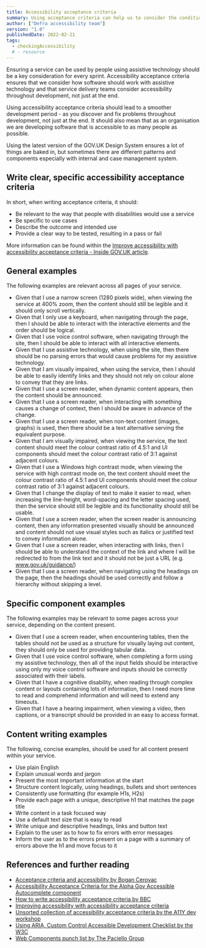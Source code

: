 ```yaml
---
title: Accessibility acceptance criteria
summary: Using acceptance criteria can help us to consider the conditions that our new services must meet in order to be usable with assistive technologies.
author: ["Defra accessibility team"]
version: "1.0"
publishedDate: 2022-02-21
tags:
  - checkingAccessibility
  # - resource
---
```


Ensuring a service can be used by people using assistive technology should be a key consideration for every sprint. Accessibility acceptance criteria ensures that we consider how software should work with assistive technology and that service delivery teams consider accessibility throughout development, not just at the end.

Using accessibility acceptance criteria should lead to a smoother development period - as you discover and fix problems throughout development, not just at the end. It should also mean that as an organisation we are developing software that is accessible to as many people as possible.

Using the latest version of the GOV.UK Design System ensures a lot of things are baked in, but sometimes there are different patterns and components especially with internal and case management system.

## Write clear, specific accessibility acceptance criteria

In short, when writing acceptance criteria, it should:

* Be relevant to the way that people with disabilities would use a service
* Be specific to use cases
* Describe the outcome and intended use
* Provide a clear way to be tested, resulting in a pass or fail

More information can be found within the [Improve accessibility with accessibility acceptance criteria - Inside GOV.UK article](https://insidegovuk.blog.gov.uk/2018/01/24/improving-accessibility-with-accessibility-acceptance-criteria/).

## General examples

The following examples are relevant across all pages of your service.

* Given that I use a narrow screen (1280 pixels wide), when viewing the service at 400% zoom, then the content should still be legible and it should only scroll vertically.
* Given that I only use a keyboard, when navigating through the page, then I should be able to interact with the interactive elements and the order should be logical.
* Given that I use voice control software, when navigating through the site, then I should be able to interact with all interactive elements.
* Given that I use assistive technology, when using the site, then there should be no parsing errors that would cause problems for my assistive technology.
* Given that I am visually impaired, when using the service, then I should be able to easily identify links and they should not rely on colour alone to convey that they are links.
* Given that I use a screen reader, when dynamic content appears, then the content should be announced.
* Given that I use a screen reader, when interacting with something causes a change of context, then I should be aware in advance of the change.
* Given that I use a screen reader, when non-text content (images, graphs) is used, then there should be a text alternative serving the equivalent purpose.
* Given that I am visually impaired, when viewing the service, the text content should meet the colour contrast ratio of 4.5:1 and UI components should meet the colour contrast ratio of 3:1 against adjacent colours.
* Given that I use a Windows high contrast mode, when viewing the service with high contrast mode on, the text content should meet the colour contrast ratio of 4.5:1 and UI components should meet the colour contrast ratio of 3:1 against adjacent colours.
* Given that I change the display of text to make it easier to read, when increasing the line-height, word-spacing and the letter spacing used, then the service should still be legible and its functionality should still be usable.
* Given that I use a screen reader, when the screen reader is announcing content, then any information presented visually should be announced and content should not use visual styles such as italics or justified text to convey information alone.
* Given that I use a screen reader, when interacting with links, then I should be able to understand the context of the link and where I will be redirected to from the link text and it should not be just a URL (e.g. www.gov.uk/guidance/)
* Given that I use a screen reader, when navigating using the headings on the page, then the headings should be used correctly and follow a hierarchy without skipping a level.

## Specific component examples

The following examples may be relevant to some pages across your service, depending on the content present.

* Given that I use a screen reader, when encountering tables, then the tables should not be used as a structure for visually laying out content, they should only be used for providing tabular data.
* Given that I use voice control software, when completing a form using my assistive technology, then all of the input fields should be interactive using only my voice control software and inputs should be correctly associated with their labels.
* Given that I have a cognitive disability, when reading through complex content or layouts containing lots of information, then I need more time to read and comprehend information and will need to extend any timeouts.
* Given that I have a hearing impairment, when viewing a video, then captions, or a transcript should be provided in an easy to access format.

## Content writing examples

The following, concise examples, should be used for all content present within your service.

* Use plain English
* Explain unusual words and jargon
* Present the most important information at the start
* Structure content logically, using headings, bullets and short sentences
* Consistently use formatting (for example H1s, H2s)
* Provide each page with a unique, descriptive h1 that matches the page title
* Write content in a task focused way
* Use a default text size that is easy to read
* Write unique and descriptive headings, links and button text
* Explain to the user as to how to fix errors with error messages
* Inform the user as to the errors present on a page with a summary of errors above the h1 and move focus to it

## References and further reading

* [Acceptance criteria and accessibility by Bogan Cerovac](https://cerovac.com/a11y/2020/10/acceptance-criteria-and-accessibility/)
* [Accessibility Acceptance Criteria for the Alpha Gov Accessible Autocomplete component](https://github.com/alphagov/accessible-autocomplete/blob/main/accessibility-criteria.md)
* [How to write accessibility acceptance criteria by BBC](https://bbc.github.io/accessibility-news-and-you/guides/accessibility-acceptance-criteria.html)
* [Improving accessibility with accessibility acceptance criteria](https://insidegovuk.blog.gov.uk/2018/01/24/improving-accessibility-with-accessibility-acceptance-criteria/)
* [Unsorted collection of accessibility acceptance criteria by the A11Y dev workshop](https://alphagov.github.io/a11y-dev-workshop/criteria)
* [Using ARIA, Custom Control Accessible Development Checklist by the W3C](https://w3c.github.io/using-aria/#ariachecklist)
* [Web Components punch list by The Paciello Group](https://developer.paciellogroup.com/blog/2014/09/web-components-punch-list/)
